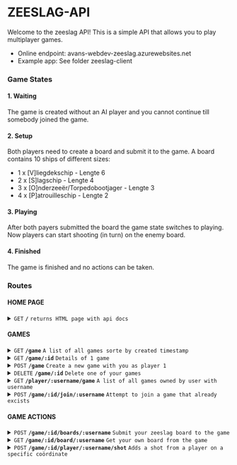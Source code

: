 # ZEESLAG-API

Welcome to the zeeslag API! This is a simple API that allows you to play multiplayer games. 

- Online endpoint: avans-webdev-zeeslag.azurewebsites.net
- Example app: See folder zeeslag-client

### Game States

#### 1. Waiting

The game is created without an AI player and you cannot continue till somebody joined the game. 

#### 2. Setup

Both players need to create a board and submit it to the game. 
A board contains 10 ships of different sizes: <br>
- 1 x	[V]liegdekschip	- Lengte 6 <br>
- 2 x	[S]lagschip	- Lengte 4 <br>
- 3 x	[O]nderzeeër/Torpedobootjager - Lengte 3 <br>
- 4 x	[P]atrouilleschip - Lengte 2 <br>

#### 3. Playing

After both payers submitted the board the game state switches to playing.
Now players can start shooting (in turn) on the enemy board. 

#### 4. Finished

The game is finished and no actions can be taken. 

### Routes

#### HOME PAGE

<details>
 <summary><code>GET</code> <code><b>/</b></code> <code>returns HTML page with api docs</code></summary>
</details>

#### GAMES

<details>
 <summary><code>GET</code> <code><b>/game</b></code> <code>A list of all games sorte by created timestamp</code></summary>

##### Parameters

> | name      |  type     | data type               | description                                                           |
> |-----------|-----------|-------------------------|-----------------------------------------------------------------------|

##### Responses

> | http code     | content-type                      | response                                                            |
> |---------------|-----------------------------------|---------------------------------------------------------------------|
> | `200`         | `application/json`                            | `[{ _id : guid, player1 : string, player2: string, state: string }]`                            |
> | `400`         | `application/json`                            | `{ error: string }`                            |

##### Example body

None

</details>


<details>
 <summary><code>GET</code> <code><b>/game/:id</b></code> <code>Details of 1 game</code></summary>

##### Parameters

> | name      |  type     | data type               | description                                                           |
> |-----------|-----------|-------------------------|-----------------------------------------------------------------------|

##### Responses

> | http code     | content-type                      | response                                                            |
> |---------------|-----------------------------------|---------------------------------------------------------------------|
> | `200`         | `application/json`                            | `[{ _id : guid, player1 : string, player2: string, state: string }]`                            |
> | `400`         | `application/json`                            | `{ error: string }`                            |

##### Example body

None

</details>

<details>
 <summary><code>POST</code> <code><b>/game</b></code> <code>Create a new game with you as player 1</code></summary>

##### Parameters

> | name      |  type     | data type               | description                                                           |
> |-----------|-----------|-------------------------|-----------------------------------------------------------------------|
> |  player1  |  required | string                  | Your username as a string, you use this as                            |
> |  opponentIsAI  |  optional | boolean                  | If you want to player against AI or not (default = no)          |

##### Responses

> | http code     | content-type                      | response                                                            |
> |---------------|-----------------------------------|---------------------------------------------------------------------|
> | `201`         | `application/json`                            | `{ game_id: guid }`                            |
> | `400`         | `application/json`                            | `{ error: string }`                            |

##### Example body

```Javascript
{
    "player1": "Linksonder",
    "opponentIsAI": false
}
```

</details>


<details>
 <summary><code>DELETE</code> <code><b>/game/:id</b></code> <code>Delete one of your games</code></summary>
</details>

<details>
 <summary><code>GET</code> <code><b>/player/:username/game</b></code> <code>A list of all games owned by user with username</code></summary>
</details>

<details>
 <summary><code>POST</code> <code><b>/game/:id/join/:username</b></code> <code>Attempt to join a game that already excists</code></summary>

##### Parameters

> | name      |  type     | data type               | description                                                           |
> |-----------|-----------|-------------------------|-----------------------------------------------------------------------|
> |  id        |  required | string                  | ID of the game you want to join. |
> |  username  |  required | string                  | Your username as a string (cannot be AI) or the same as player1       |

##### Responses

> | http code     | content-type                      | response                                                            |
> |---------------|-----------------------------------|---------------------------------------------------------------------|
> | `200`         | `application/json`                            | `{ game }`                            |
> | `404`         | `application/json`                            | `{ error: string }` (game not found error)                            |
> | `400`         | `application/json`                            | `{ error: string }` (bad request error)                           |
##### Example body

None

</details>


#### 


<!-- Game Actions --> 

#### GAME ACTIONS




<details>
 <summary><code>POST</code> <code><b>/game/:id/boards/:username</b></code> <code>Submit your zeeslag board to the game</code></summary>


##### Parameters

> | name      |  type     | data type               | description                                                           |
> |-----------|-----------|-------------------------|-----------------------------------------------------------------------|
> |  board    |  required | 2d array                | 2d array with correct width and height and        |

##### Responses

> | http code     | content-type                      | response                                                            |
> |---------------|-----------------------------------|---------------------------------------------------------------------|
> | `200`         | `application/json`                            | `{ board }`                            |
> | `404`         | `application/json`                            | `{ error: string }` (game not found error)                            |
> | `400`         | `application/json`                            | `{ error: string }` (bad request error)                           |
##### Example body

```Javascript
{
    "board":
    [
        [ "0" , "0", "0", "0", "0", "0", "0", "0", "0", "0"],
        [ "0" , "v", "v", "v", "v", "v", "v", "0", "0", "0"],
        [ "0" , "s", "s", "s", "s", "0", "0", "0", "0", "0"],
        [ "0" , "s", "s", "s", "s", "0", "0", "0", "0", "0"],
        [ "0" , "o", "o", "o", "0", "0", "0", "0", "0", "0"],
        [ "0" , "o", "o", "o", "0", "0", "0", "0", "0", "0"],
        [ "0" , "o", "o", "o", "0", "0", "0", "0", "0", "0"],
        [ "0" , "p", "p", "0", "p", "p", "0", "0", "0", "0"],
        [ "0" , "p", "p", "0", "p", "p", "0", "0", "0", "0"],
        [ "0" , "0", "0", "0", "0", "0", "0", "0", "0", "0"]
    ]
}
```

</details>

<details>
 <summary><code>GET</code> <code><b>/game/:id/board/:username</b></code> <code>Get your own board from the game</code></summary>
</details>

<details>
 <summary><code>POST</code> <code><b>/game/:id/player/:username/shot</b></code> <code>Adds a shot from a player on a specific coördinate </code></summary>


##### Parameters

> | name      |  type     | data type               | description                                                           |
> |-----------|-----------|-------------------------|-----------------------------------------------------------------------|
> |  x    |  required | number          | Coördinate where to shoot        |
> |  y    |  required | number          | Coördinate where to shoot        |

##### Responses

> | http code     | content-type                      | response                                                            |
> |---------------|-----------------------------------|---------------------------------------------------------------------|
> | `200`         | `application/json`                            | `{ board }`                            |
> | `404`         | `application/json`                            | `{ error: string }` (game not found error)                            |
> | `400`         | `application/json`                            | `{ error: string }` (bad request error)                           |

##### Example body

```Javascript
{
    "x": 0,
    "y": 0
}
```

</details>


